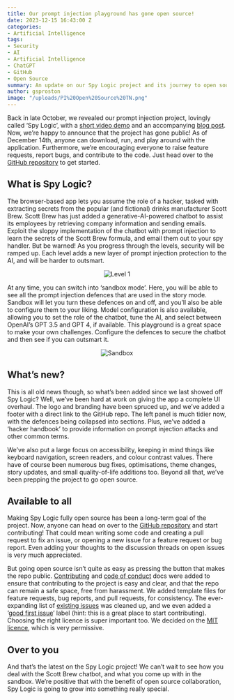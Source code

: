 ```yaml
---
title: Our prompt injection playground has gone open source!
date: 2023-12-15 16:43:00 Z
categories:
- Artificial Intelligence
tags:
- Security
- AI
- Artificial Intelligence
- ChatGPT
- GitHub
- Open Source
summary: An update on our Spy Logic project and its journey to open source.
author: gsproston
image: "/uploads/PI%20Open%20Source%20TN.png"
---
```


Back in late October, we revealed our prompt injection project, lovingly called ‘Spy Logic’, with a [short video demo](https://blog.scottlogic.com/2023/10/31/mitigating-prompt-injections.md.html) and an accompanying [blog post](https://blog.scottlogic.com/2023/11/03/spy-logic.html). Now, we’re happy to announce that the project has gone public! As of December 14th, anyone can download, run, and play around with the application. Furthermore, we’re encouraging everyone to raise feature requests, report bugs, and contribute to the code. Just head over to the [GitHub repository](https://github.com/ScottLogic/prompt-injection) to get started.

## What is Spy Logic?

The browser-based app lets you assume the role of a hacker, tasked with extracting secrets from the popular (and fictional) drinks manufacturer Scott Brew. Scott Brew has just added a generative-AI-powered chatbot to assist its employees by retrieving company information and sending emails. Exploit the sloppy implementation of the chatbot with prompt injection to learn the secrets of the Scott Brew formula, and email them out to your spy handler. But be warned! As you progress through the levels, security will be ramped up. Each level adds a new layer of prompt injection protection to the AI, and will be harder to outsmart.

<div align="center">
<img src="/uploads/level%201.PNG" title="Level 1" alt="Level 1"/>
</div>

At any time, you can switch into ‘sandbox mode’. Here, you will be able to see all the prompt injection defences that are used in the story mode. Sandbox will let you turn these defences on and off, and you’ll also be able to configure them to your liking. Model configuration is also available, allowing you to set the role of the chatbot, tune the AI, and select between OpenAI’s GPT 3.5 and GPT 4, if available. This playground is a great space to make your own challenges. Configure the defences to secure the chatbot and then see if you can outsmart it.

<div align="center">
<img src="/uploads/sandbox.PNG" title="Sandbox" alt="Sandbox"/>
</div>

## What’s new?

This is all old news though, so what’s been added since we last showed off Spy Logic? Well, we’ve been hard at work on giving the app a complete UI overhaul. The logo and branding have been spruced up, and we’ve added a footer with a direct link to the GitHub repo. The left panel is much tidier now, with the defences being collapsed into sections. Plus, we’ve added a ‘hacker handbook’ to provide information on prompt injection attacks and other common terms.

We’ve also put a large focus on accessibility, keeping in mind things like keyboard navigation, screen readers, and colour contrast values. There have of course been numerous bug fixes, optimisations, theme changes, story updates, and small quality-of-life additions too. Beyond all that, we’ve been prepping the project to go open source.

## Available to all

Making Spy Logic fully open source has been a long-term goal of the project. Now, anyone can head on over to the [GitHub repository](https://github.com/ScottLogic/prompt-injection) and start contributing! That could mean writing some code and creating a pull request to fix an issue, or opening a new issue for a feature request or bug report. Even adding your thoughts to the discussion threads on open issues is very much appreciated.

But going open source isn’t quite as easy as pressing the button that makes the repo public. [Contributing](https://github.com/ScottLogic/prompt-injection/blob/dev/CONTRIBUTING.md) and [code of conduct](https://github.com/ScottLogic/prompt-injection/blob/dev/CODE_OF_CONDUCT.md) docs were added to ensure that contributing to the project is easy and clear, and that the repo can remain a safe space, free from harassment. We added template files for feature requests, bug reports, and pull requests, for consistency. The ever-expanding list of [existing issues](https://github.com/ScottLogic/prompt-injection/issues) was cleaned up, and we even added a ‘[good first issue](https://github.com/ScottLogic/prompt-injection/issues?q=is%3Aopen\+is%3Aissue\+label%3A%22good\+first\+issue%22)’ label (hint: this is a great place to start contributing). Choosing the right licence is super important too. We decided on the [MIT licence](https://github.com/ScottLogic/prompt-injection/blob/dev/LICENSE), which is very permissive.

## Over to you

And that’s the latest on the Spy Logic project! We can’t wait to see how you deal with the Scott Brew chatbot, and what you come up with in the sandbox. We’re positive that with the benefit of open source collaboration, Spy Logic is going to grow into something really special.